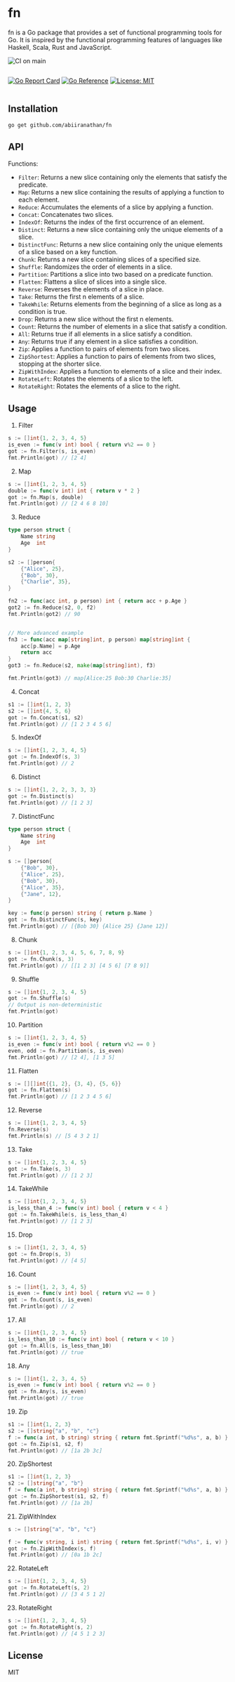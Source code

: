 # fn

fn is a Go package that provides a set of functional programming tools for Go. It is inspired by the functional programming features of languages like Haskell, Scala, Rust and JavaScript.

![CI on main](https://github.com/abiiranathan/fn/actions/workflows/go.yml/badge.svg)

<div style="display: flex;">

[![Go Report Card](https://goreportcard.com/badge/github.com/abiiranathan/fn)](https://goreportcard.com/report/github.com/abiiranathan/fn)
[![Go Reference](https://pkg.go.dev/badge/github.com/abiiranathan/fn.svg)](https://pkg.go.dev/github.com/abiiranathan/fn)
[![License: MIT](https://img.shields.io/badge/License-MIT-yellow.svg)](https://opensource.org/licenses/MIT)

</div>

## Installation

```bash
go get github.com/abiiranathan/fn
```

## API
Functions:

- `Filter`: Returns a new slice containing only the elements that satisfy the predicate.
- `Map`: Returns a new slice containing the results of applying a function to each element.
- `Reduce`: Accumulates the elements of a slice by applying a function.
- `Concat`: Concatenates two slices.
- `IndexOf`: Returns the index of the first occurrence of an element.
- `Distinct`: Returns a new slice containing only the unique elements of a slice.
- `DistinctFunc`: Returns a new slice containing only the unique elements of a slice based on a key function.
- `Chunk`: Returns a new slice containing slices of a specified size.
- `Shuffle`: Randomizes the order of elements in a slice.
- `Partition`: Partitions a slice into two based on a predicate function.
- `Flatten`: Flattens a slice of slices into a single slice.
- `Reverse`: Reverses the elements of a slice in place.
- `Take`: Returns the first n elements of a slice.
- `TakeWhile`: Returns elements from the beginning of a slice as long as a condition is true.
- `Drop`: Returns a new slice without the first n elements.
- `Count`: Returns the number of elements in a slice that satisfy a condition.
- `All`: Returns true if all elements in a slice satisfy a condition.
- `Any`: Returns true if any element in a slice satisfies a condition.
- `Zip`: Applies a function to pairs of elements from two slices.
- `ZipShortest`: Applies a function to pairs of elements from two slices, stopping at the shorter slice.
- `ZipWithIndex`: Applies a function to elements of a slice and their index.
- `RotateLeft`: Rotates the elements of a slice to the left.
- `RotateRight`: Rotates the elements of a slice to the right.



## Usage

1. Filter

```go
s := []int{1, 2, 3, 4, 5}
is_even := func(v int) bool { return v%2 == 0 }
got := fn.Filter(s, is_even)
fmt.Println(got) // [2 4]
```

2. Map

```go
s := []int{1, 2, 3, 4, 5}
double := func(v int) int { return v * 2 }
got := fn.Map(s, double)
fmt.Println(got) // [2 4 6 8 10]
```

3. Reduce

```go
type person struct {
    Name string
    Age  int
}

s2 := []person{
    {"Alice", 25},
    {"Bob", 30},
    {"Charlie", 35},
}

fn2 := func(acc int, p person) int { return acc + p.Age }
got2 := fn.Reduce(s2, 0, f2)
fmt.Println(got2) // 90


// More advanced example
fn3 := func(acc map[string]int, p person) map[string]int {
    acc[p.Name] = p.Age
    return acc
}
got3 := fn.Reduce(s2, make(map[string]int), f3)

fmt.Println(got3) // map[Alice:25 Bob:30 Charlie:35]
```

4. Concat

```go
s1 := []int{1, 2, 3}
s2 := []int{4, 5, 6}
got := fn.Concat(s1, s2)
fmt.Println(got) // [1 2 3 4 5 6]
```

5. IndexOf

```go
s := []int{1, 2, 3, 4, 5}
got := fn.IndexOf(s, 3)
fmt.Println(got) // 2
```

6. Distinct

```go
s := []int{1, 2, 2, 3, 3, 3}
got := fn.Distinct(s)
fmt.Println(got) // [1 2 3]
```

7. DistinctFunc

```go
type person struct {
    Name string
    Age  int
}

s := []person{
    {"Bob", 30},
    {"Alice", 25},
    {"Bob", 30},
    {"Alice", 35},
    {"Jane", 12},
}

key := func(p person) string { return p.Name }
got := fn.DistinctFunc(s, key)
fmt.Println(got) // [{Bob 30} {Alice 25} {Jane 12}]
```

8. Chunk

```go
s := []int{1, 2, 3, 4, 5, 6, 7, 8, 9}
got := fn.Chunk(s, 3)
fmt.Println(got) // [[1 2 3] [4 5 6] [7 8 9]]
```

9. Shuffle

```go
s := []int{1, 2, 3, 4, 5}
got := fn.Shuffle(s)
// Output is non-deterministic
fmt.Println(got)
``` 

10. Partition

```go
s := []int{1, 2, 3, 4, 5}
is_even := func(v int) bool { return v%2 == 0 }
even, odd := fn.Partition(s, is_even)
fmt.Println(got) // [2 4], [1 3 5]
```

11. Flatten

```go
s := [][]int{{1, 2}, {3, 4}, {5, 6}}
got := fn.Flatten(s)
fmt.Println(got) // [1 2 3 4 5 6]
```

12. Reverse

```go
s := []int{1, 2, 3, 4, 5}
fn.Reverse(s)
fmt.Println(s) // [5 4 3 2 1]
```

13. Take

```go
s := []int{1, 2, 3, 4, 5}
got := fn.Take(s, 3)
fmt.Println(got) // [1 2 3]
```

14. TakeWhile

```go
s := []int{1, 2, 3, 4, 5}
is_less_than_4 := func(v int) bool { return v < 4 }
got := fn.TakeWhile(s, is_less_than_4)
fmt.Println(got) // [1 2 3]
```

15. Drop

```go
s := []int{1, 2, 3, 4, 5}
got := fn.Drop(s, 3)
fmt.Println(got) // [4 5]
```

16. Count

```go
s := []int{1, 2, 3, 4, 5}
is_even := func(v int) bool { return v%2 == 0 }
got := fn.Count(s, is_even)
fmt.Println(got) // 2
```

17. All

```go
s := []int{1, 2, 3, 4, 5}
is_less_than_10 := func(v int) bool { return v < 10 }
got := fn.All(s, is_less_than_10)
fmt.Println(got) // true
```

18. Any

```go
s := []int{1, 2, 3, 4, 5}
is_even := func(v int) bool { return v%2 == 0 }
got := fn.Any(s, is_even)
fmt.Println(got) // true
```

19. Zip

```go
s1 := []int{1, 2, 3}
s2 := []string{"a", "b", "c"}
f := func(a int, b string) string { return fmt.Sprintf("%d%s", a, b) }
got := fn.Zip(s1, s2, f)
fmt.Println(got) // [1a 2b 3c]
```

20. ZipShortest

```go
s1 := []int{1, 2, 3}
s2 := []string{"a", "b"}
f := func(a int, b string) string { return fmt.Sprintf("%d%s", a, b) }
got := fn.ZipShortest(s1, s2, f)
fmt.Println(got) // [1a 2b]
```

21. ZipWithIndex

```go
s := []string{"a", "b", "c"}

f := func(v string, i int) string { return fmt.Sprintf("%d%s", i, v) }
got := fn.ZipWithIndex(s, f)
fmt.Println(got) // [0a 1b 2c]
```

22. RotateLeft

```go
s := []int{1, 2, 3, 4, 5}
got := fn.RotateLeft(s, 2)
fmt.Println(got) // [3 4 5 1 2]
```

23. RotateRight

```go
s := []int{1, 2, 3, 4, 5}
got := fn.RotateRight(s, 2)
fmt.Println(got) // [4 5 1 2 3]
```

## License

MIT



